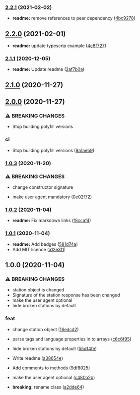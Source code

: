 ### [2.2.1](https://github.com/ivandotv/radio-browser-api/compare/v2.2.0...v2.2.1) (2021-02-02)


* **readme:** remove references to peer dependency ([4bc9278](https://github.com/ivandotv/radio-browser-api/commit/4bc927857023897a69cdfd1fb627349edfb13f66))

## [2.2.0](https://github.com/ivandotv/radio-browser-api/compare/v2.1.1...v2.2.0) (2021-02-01)


* **readme:** update typescrip example ([4c8f727](https://github.com/ivandotv/radio-browser-api/commit/4c8f727bc72decae51feb2a474d78577115a7544))

### [2.1.1](https://github.com/ivandotv/radio-browser-api/compare/v2.1.0...v2.1.1) (2020-12-05)


* **readme:** Update readme ([2af7b0a](https://github.com/ivandotv/radio-browser-api/commit/2af7b0a70e201c4e1e2cbe3b9ac787df168c8bad))

## [2.1.0](https://github.com/ivandotv/radio-browser-api/compare/v2.0.0...v2.1.0) (2020-11-27)

## [2.0.0](https://github.com/ivandotv/radio-browser-api/compare/v1.0.3...v2.0.0) (2020-11-27)


### ⚠ BREAKING CHANGES

* Stop building polyfill versions

### ci

* Stop building polyfill versions ([9a1aeb9](https://github.com/ivandotv/radio-browser-api/commit/9a1aeb93e2485282a1804672040743e8e2af0af9))

### [1.0.3](https://github.com/ivandotv/radio-browser-api/compare/v1.0.2...v1.0.3) (2020-11-20)


### ⚠ BREAKING CHANGES

* change constructor signature

* make user agent mandatory ([0e02f72](https://github.com/ivandotv/radio-browser-api/commit/0e02f72f8f8b0fbe9ca9fa84d8c22e76b40adaad))

### [1.0.2](https://github.com/ivandotv/radio-browser-api/compare/v1.0.1...v1.0.2) (2020-11-04)


* **readme:** Fix markdown links ([f8ccaf4](https://github.com/ivandotv/radio-browser-api/commit/f8ccaf46a81ef287035098c0022ebda09392464a))

### [1.0.1](https://github.com/ivandotv/radio-browser-api/compare/v1.0.0...v1.0.1) (2020-11-04)


* **readme:** Add badges ([581d74a](https://github.com/ivandotv/radio-browser-api/commit/581d74acc52bebcd2ea4742aad1f38769518cb1d))
* Add MIT licence ([a12e3f1](https://github.com/ivandotv/radio-browser-api/commit/a12e3f1eb84ea94d56e199925cd8c105e0cedccb))

## 1.0.0 (2020-11-04)


### ⚠ BREAKING CHANGES

* station object is changed
* Signature of the station response has been changed
* make the user agent optional
* hide broken stations by default

### feat

* change station object ([16edcd2](https://github.com/ivandotv/radio-browser-api/commit/16edcd28bb1747b2a7bc2ae85dd8303e7f3face8))
* parse tags and language properties in to arrays ([c6c6f95](https://github.com/ivandotv/radio-browser-api/commit/c6c6f9589ef9fa5cbfc758d0108ab30c1af4508b))
* hide broken stations by default ([55d14fe](https://github.com/ivandotv/radio-browser-api/commit/55d14feb12fc100b1f7074dea42dc6bfb0dc5d02))


* Write readme ([a38654e](https://github.com/ivandotv/radio-browser-api/commit/a38654e25bca55ff4adb340585c3e0cdcc2da45f))
* Add comments to methods ([9df8025](https://github.com/ivandotv/radio-browser-api/commit/9df8025529a8573de4e82bab9c2c967baaf06ab5))
* make the user agent optional ([c480a2b](https://github.com/ivandotv/radio-browser-api/commit/c480a2bd3f806e2466dd29b9e69035dde68f5e52))
* **breaking:** rename class ([a2dde64](https://github.com/ivandotv/radio-browser-api/commit/a2dde6469f7e75905aafa90b9d565dec092050b6))

